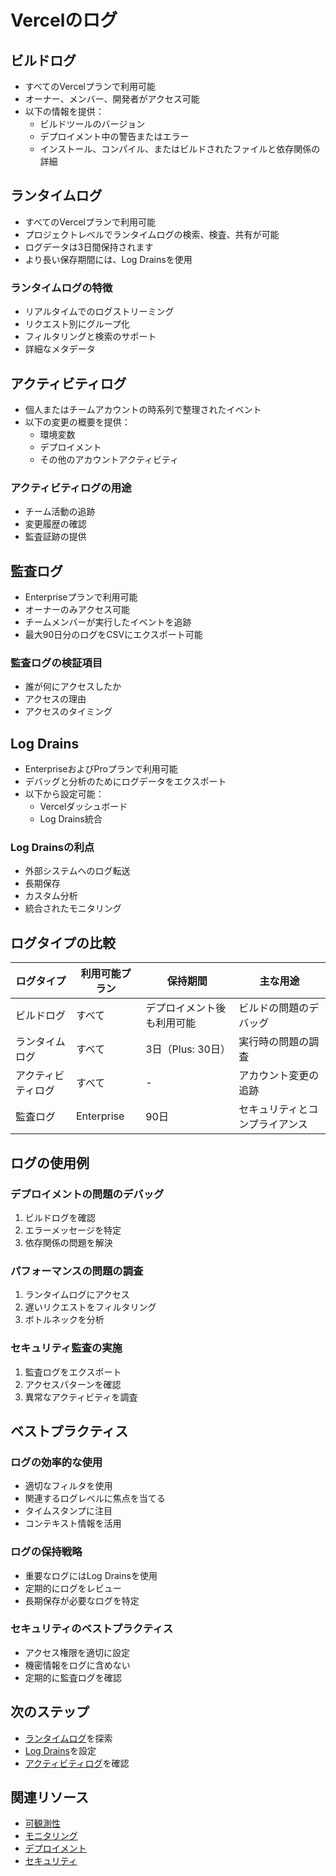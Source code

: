 # Vercelのログ

## ビルドログ

- すべてのVercelプランで利用可能
- オーナー、メンバー、開発者がアクセス可能
- 以下の情報を提供：
  - ビルドツールのバージョン
  - デプロイメント中の警告またはエラー
  - インストール、コンパイル、またはビルドされたファイルと依存関係の詳細

## ランタイムログ

- すべてのVercelプランで利用可能
- プロジェクトレベルでランタイムログの検索、検査、共有が可能
- ログデータは3日間保持されます
- より長い保存期間には、Log Drainsを使用

### ランタイムログの特徴

- リアルタイムでのログストリーミング
- リクエスト別にグループ化
- フィルタリングと検索のサポート
- 詳細なメタデータ

## アクティビティログ

- 個人またはチームアカウントの時系列で整理されたイベント
- 以下の変更の概要を提供：
  - 環境変数
  - デプロイメント
  - その他のアカウントアクティビティ

### アクティビティログの用途

- チーム活動の追跡
- 変更履歴の確認
- 監査証跡の提供

## 監査ログ

- Enterpriseプランで利用可能
- オーナーのみアクセス可能
- チームメンバーが実行したイベントを追跡
- 最大90日分のログをCSVにエクスポート可能

### 監査ログの検証項目

- 誰が何にアクセスしたか
- アクセスの理由
- アクセスのタイミング

## Log Drains

- EnterpriseおよびProプランで利用可能
- デバッグと分析のためにログデータをエクスポート
- 以下から設定可能：
  - Vercelダッシュボード
  - Log Drains統合

### Log Drainsの利点

- 外部システムへのログ転送
- 長期保存
- カスタム分析
- 統合されたモニタリング

## ログタイプの比較

| ログタイプ | 利用可能プラン | 保持期間 | 主な用途 |
|----------|--------------|----------|---------|
| ビルドログ | すべて | デプロイメント後も利用可能 | ビルドの問題のデバッグ |
| ランタイムログ | すべて | 3日（Plus: 30日） | 実行時の問題の調査 |
| アクティビティログ | すべて | - | アカウント変更の追跡 |
| 監査ログ | Enterprise | 90日 | セキュリティとコンプライアンス |

## ログの使用例

### デプロイメントの問題のデバッグ

1. ビルドログを確認
2. エラーメッセージを特定
3. 依存関係の問題を解決

### パフォーマンスの問題の調査

1. ランタイムログにアクセス
2. 遅いリクエストをフィルタリング
3. ボトルネックを分析

### セキュリティ監査の実施

1. 監査ログをエクスポート
2. アクセスパターンを確認
3. 異常なアクティビティを調査

## ベストプラクティス

### ログの効率的な使用

- 適切なフィルタを使用
- 関連するログレベルに焦点を当てる
- タイムスタンプに注目
- コンテキスト情報を活用

### ログの保持戦略

- 重要なログにはLog Drainsを使用
- 定期的にログをレビュー
- 長期保存が必要なログを特定

### セキュリティのベストプラクティス

- アクセス権限を適切に設定
- 機密情報をログに含めない
- 定期的に監査ログを確認

## 次のステップ

- [ランタイムログ](/docs/logs/runtime)を探索
- [Log Drains](/docs/drains)を設定
- [アクティビティログ](/docs/activity-log)を確認

## 関連リソース

- [可観測性](/docs/observability)
- [モニタリング](/docs/query/monitoring)
- [デプロイメント](/docs/deployments)
- [セキュリティ](/docs/security)
